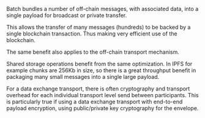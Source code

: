 Batch bundles a number of off-chain messages, with associated data, into a single payload
for broadcast or private transfer.

This allows the transfer of many messages (hundreds) to be backed by a single blockchain
transaction. Thus making very efficient use of the blockchain.

The same benefit also applies to the off-chain transport mechanism.

Shared storage operations benefit from the same optimization. In IPFS for example chunks are 256Kb
in size, so there is a great throughput benefit in packaging many small messages into a
single large payload.

For a data exchange transport, there is often cryptography and transport overhead for each individual
transport level send between participants. This is particularly true if using a data exchange
transport with end-to-end payload encryption, using public/private key cryptography for the envelope.

